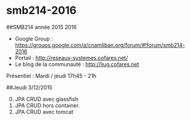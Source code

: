 # smb214-2016

##SMB214 année 2015 2016

* Google Group : https://groups.google.com/a/cnamliban.org/forum/#!forum/smb214-2016
* Portail : http://reseaux-systemes.cofares.net/
* Le blog de la communauté : http://ljug.cofares.net

Présentiel : Mardi / jeudi 17h45 - 21h

##Jeudi 3/12/2015

0. JPA CRUD avec glassfish
1. JPA CRUD hors container.
2. JPA CRUD avec tomcat
